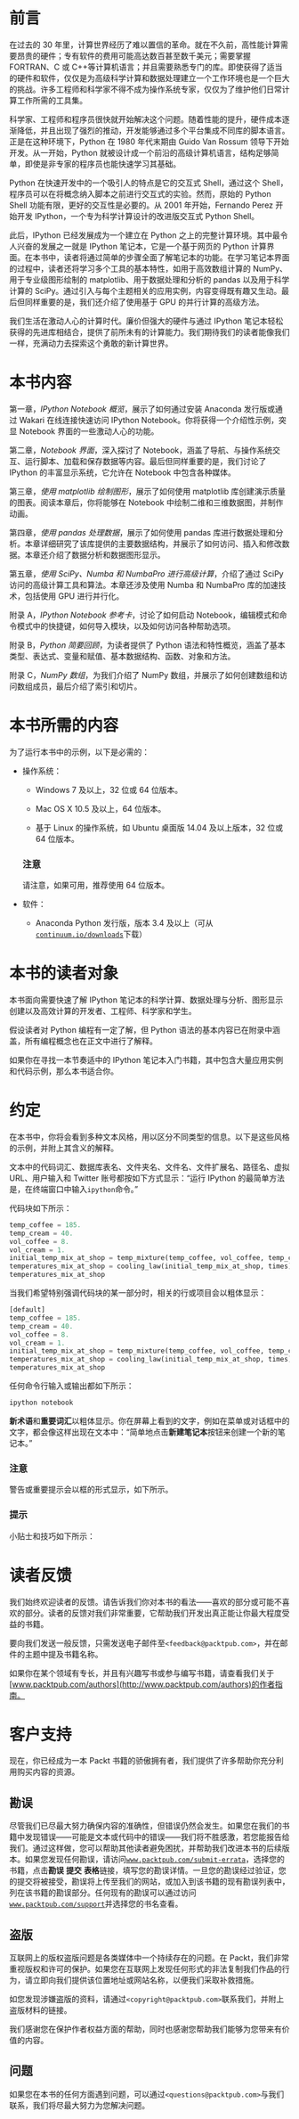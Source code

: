 # 前言

在过去的 30 年里，计算世界经历了难以置信的革命。就在不久前，高性能计算需要昂贵的硬件；专有软件的费用可能高达数百甚至数千美元；需要掌握 FORTRAN、C 或 C++等计算机语言；并且需要熟悉专门的库。即使获得了适当的硬件和软件，仅仅是为高级科学计算和数据处理建立一个工作环境也是一个巨大的挑战。许多工程师和科学家不得不成为操作系统专家，仅仅为了维护他们日常计算工作所需的工具集。

科学家、工程师和程序员很快就开始解决这个问题。随着性能的提升，硬件成本逐渐降低，并且出现了强烈的推动，开发能够通过多个平台集成不同库的脚本语言。正是在这种环境下，Python 在 1980 年代末期由 Guido Van Rossum 领导下开始开发。从一开始，Python 就被设计成一个前沿的高级计算机语言，结构足够简单，即使是非专家的程序员也能快速学习其基础。

Python 在快速开发中的一个吸引人的特点是它的交互式 Shell，通过这个 Shell，程序员可以在将概念纳入脚本之前进行交互式的实验。然而，原始的 Python Shell 功能有限，更好的交互性是必要的。从 2001 年开始，Fernando Perez 开始开发 IPython，一个专为科学计算设计的改进版交互式 Python Shell。

此后，IPython 已经发展成为一个建立在 Python 之上的完整计算环境。其中最令人兴奋的发展之一就是 IPython 笔记本，它是一个基于网页的 Python 计算界面。在本书中，读者将通过简单的步骤全面了解笔记本的功能。在学习笔记本界面的过程中，读者还将学习多个工具的基本特性，如用于高效数组计算的 NumPy、用于专业级图形绘制的 matplotlib、用于数据处理和分析的 pandas 以及用于科学计算的 SciPy。通过引入与每个主题相关的应用实例，内容变得既有趣又生动。最后但同样重要的是，我们还介绍了使用基于 GPU 的并行计算的高级方法。

我们生活在激动人心的计算时代。廉价但强大的硬件与通过 IPython 笔记本轻松获得的先进库相结合，提供了前所未有的计算能力。我们期待我们的读者能像我们一样，充满动力去探索这个勇敢的新计算世界。

# 本书内容

第一章，*IPython Notebook 概览*，展示了如何通过安装 Anaconda 发行版或通过 Wakari 在线连接快速访问 IPython Notebook。你将获得一个介绍性示例，突显 Notebook 界面的一些激动人心的功能。

第二章，*Notebook 界面*，深入探讨了 Notebook，涵盖了导航、与操作系统交互、运行脚本、加载和保存数据等内容。最后但同样重要的是，我们讨论了 IPython 的丰富显示系统，它允许在 Notebook 中包含各种媒体。

第三章，*使用 matplotlib 绘制图形*，展示了如何使用 matplotlib 库创建演示质量的图表。阅读本章后，你将能够在 Notebook 中绘制二维和三维数据图，并制作动画。

第四章，*使用 pandas 处理数据*，展示了如何使用 pandas 库进行数据处理和分析。本章详细研究了该库提供的主要数据结构，并展示了如何访问、插入和修改数据。本章还介绍了数据分析和数据图形显示。

第五章，*使用 SciPy、Numba 和 NumbaPro 进行高级计算*，介绍了通过 SciPy 访问的高级计算工具和算法。本章还涉及使用 Numba 和 NumbaPro 库的加速技术，包括使用 GPU 进行并行化。

附录 A，*IPython Notebook 参考卡*，讨论了如何启动 Notebook，编辑模式和命令模式中的快捷键，如何导入模块，以及如何访问各种帮助选项。

附录 B，*Python 简要回顾*，为读者提供了 Python 语法和特性概览，涵盖了基本类型、表达式、变量和赋值、基本数据结构、函数、对象和方法。

附录 C，*NumPy 数组*，为我们介绍了 NumPy 数组，并展示了如何创建数组和访问数组成员，最后介绍了索引和切片。

# 本书所需的内容

为了运行本书中的示例，以下是必需的：

+   操作系统：

    +   Windows 7 及以上，32 位或 64 位版本。

    +   Mac OS X 10.5 及以上，64 位版本。

    +   基于 Linux 的操作系统，如 Ubuntu 桌面版 14.04 及以上版本，32 位或 64 位版本。

    ### 注意

    请注意，如果可用，推荐使用 64 位版本。

+   软件：

    +   Anaconda Python 发行版，版本 3.4 及以上（可从[`continuum.io/downloads`](http://continuum.io/downloads)下载）

# 本书的读者对象

本书面向需要快速了解 IPython 笔记本的科学计算、数据处理与分析、图形显示创建以及高效计算的开发者、工程师、科学家和学生。

假设读者对 Python 编程有一定了解，但 Python 语法的基本内容已在附录中涵盖，所有编程概念也在正文中进行了解释。

如果你在寻找一本节奏适中的 IPython 笔记本入门书籍，其中包含大量应用实例和代码示例，那么本书适合你。

# 约定

在本书中，你将会看到多种文本风格，用以区分不同类型的信息。以下是这些风格的示例，并附上其含义的解释。

文本中的代码词汇、数据库表名、文件夹名、文件名、文件扩展名、路径名、虚拟 URL、用户输入和 Twitter 账号都按如下方式显示：“运行 IPython 的最简单方法是，在终端窗口中输入`ipython`命令。”

代码块如下所示：

```py
temp_coffee = 185.
temp_cream = 40.
vol_coffee = 8.
vol_cream = 1.
initial_temp_mix_at_shop = temp_mixture(temp_coffee, vol_coffee, temp_cream, vol_cream)
temperatures_mix_at_shop = cooling_law(initial_temp_mix_at_shop, times)
temperatures_mix_at_shop
```

当我们希望特别强调代码块的某一部分时，相关的行或项目会以粗体显示：

```py
[default]
temp_coffee = 185.
temp_cream = 40.
vol_coffee = 8.
vol_cream = 1.
initial_temp_mix_at_shop = temp_mixture(temp_coffee, vol_coffee, temp_cream, vol_cream)
temperatures_mix_at_shop = cooling_law(initial_temp_mix_at_shop, times)
temperatures_mix_at_shop
```

任何命令行输入或输出都如下所示：

```py
ipython notebook

```

**新术语**和**重要词汇**以粗体显示。你在屏幕上看到的文字，例如在菜单或对话框中的文字，都会像这样出现在文本中：“简单地点击**新建笔记本**按钮来创建一个新的笔记本。”

### 注意

警告或重要提示会以框的形式显示，如下所示。

### 提示

小贴士和技巧如下所示：

# 读者反馈

我们始终欢迎读者的反馈。请告诉我们你对本书的看法——喜欢的部分或可能不喜欢的部分。读者的反馈对我们非常重要，它帮助我们开发出真正能让你最大程度受益的书籍。

要向我们发送一般反馈，只需发送电子邮件至`<feedback@packtpub.com>`，并在邮件的主题中提及书籍名称。

如果你在某个领域有专长，并且有兴趣写书或参与编写书籍，请查看我们关于[www.packtpub.com/authors](http://www.packtpub.com/authors)的作者指南。

# 客户支持

现在，你已经成为一本 Packt 书籍的骄傲拥有者，我们提供了许多帮助你充分利用购买内容的资源。

## 勘误

尽管我们已尽最大努力确保内容的准确性，但错误仍然会发生。如果您在我们的书籍中发现错误——可能是文本或代码中的错误——我们将不胜感激，若您能报告给我们。通过这样做，您可以帮助其他读者避免困扰，并帮助我们改进本书的后续版本。如果您发现任何勘误，请访问[`www.packtpub.com/submit-errata`](http://www.packtpub.com/submit-errata)，选择您的书籍，点击**勘误** **提交** **表格**链接，填写您的勘误详情。一旦您的勘误经过验证，您的提交将被接受，勘误将上传至我们的网站，或加入到该书籍的现有勘误列表中，列在该书籍的勘误部分。任何现有的勘误可以通过访问[`www.packtpub.com/support`](http://www.packtpub.com/support)并选择您的书名查看。

## 盗版

互联网上的版权盗版问题是各类媒体中一个持续存在的问题。在 Packt，我们非常重视版权和许可的保护。如果您在互联网上发现任何形式的非法复制我们作品的行为，请立即向我们提供该位置地址或网站名称，以便我们采取补救措施。

如您发现涉嫌盗版的资料，请通过`<copyright@packtpub.com>`联系我们，并附上盗版材料的链接。

我们感谢您在保护作者权益方面的帮助，同时也感谢您帮助我们能够为您带来有价值的内容。

## 问题

如果您在本书的任何方面遇到问题，可以通过`<questions@packtpub.com>`与我们联系，我们将尽最大努力为您解决问题。
